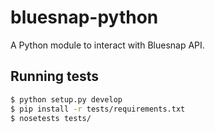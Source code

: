 # bluesnap-python

A Python module to interact with Bluesnap API.

## Running tests

```sh
$ python setup.py develop
$ pip install -r tests/requirements.txt
$ nosetests tests/
```
